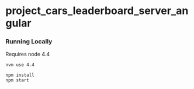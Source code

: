 # project_cars_leaderboard_server_angular

### Running Locally
Requires node 4.4
```
nvm use 4.4
```

```
npm install
npm start
```
